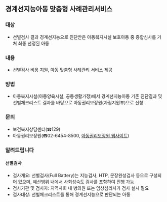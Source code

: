 ## 경계선지능아동 맞춤형 사례관리서비스

### 대상
- 선별검사 결과 경계선지능으로 진단받은 아동복지시설 보호아동 중 종합심사를 거쳐 최종 선정된 아동

### 내용
- 선별검사 비용 지원, 아동 맞춤형 사례관리 서비스 제공

### 방법
- 아동복지시설(아동양육시설, 공동생활가정)에서 경계선지능아동 기존 진단결과 및 선별체크리스트 결과를 바탕으로 아동권리보장원(자립지원부)으로 신청

### 문의
- 보건복지상담센터(☎129)
- 아동권리보장원(☎02-6454-8500, [아동권리보장원 웹사이트](http://www.ncrc.or.kr/jarip/))

### 알려드립니다
#### 선별검사
- 검사개요: 선별검사(Full Battery)는 지능검사, HTP, 문장완성검사 등으로 구성되어 있으며, 예산범위 내에서 사회성숙도 검사를 포함하여 진행 가능
- 검사기관 및 검사자: 지역사회 내 병의원 또는 임상심리사가 검사 실시 필요
- 검사대상: 선별체크리스트를 통해 경계선지능으로 판단되는 아동
